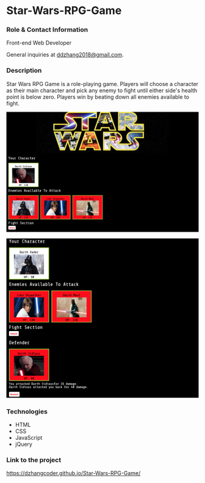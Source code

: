 # Star-Wars-RPG-Game

### Role & Contact Information 
Front-end Web Developer 

General inquiries at ddzhang2018@gmail.com.

### Description
Star Wars RPG Game is a role-playing game. Players will choose a character as their main character and pick any enemy to fight until either side's health point is below zero. Players win by beating down all enemies available to fight.

![StarWarsRPGGame](assets/images/SW1.png)

![StarWarsRPGGame](assets/images/SW2.png)


### Technologies
- HTML
- CSS
- JavaScript
- jQuery

### Link to the project
https://dzhangcoder.github.io/Star-Wars-RPG-Game/
